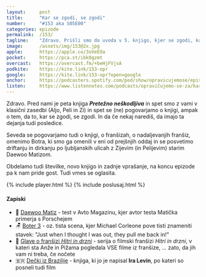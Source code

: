```yaml
---
layout: 	post
title:  	"Kar se zgodi, se zgodi"
number: 	"#153 aka S05E00"
categories:	epizode
permalink:	/153/
tagline: 	"Zdravo. Prišli smo do uvoda v 5. knjigo, kjer se zgodi, kar se zgodi. Ne zgodi se prav veliko, ugotovimo pa, da če nekaj narediš, da imajo ta dejanja posledice. "
image:		/assets/img/153@2x.jpg
apple:		https://apple.co/3oVeEOa
pocket:		https://pca.st/ibk0gzmt
overcast:	https://overcast.fm/+beHjFVjsA
podkite:	https://kite.link/153-opr
google:		https://kite.link/153-opr?open=google
anchor:		https://podcasters.spotify.com/pod/show/opravicujemose/episodes/Kar-se-zgodi--se-zgodi-e2399p8
listen:		https://www.listennotes.com/podcasts/opravičujemo-se-za/kar-se-zgodi-se-zgodi-W0cPZFwirEv/embed/
---
```


Zdravo. Pred nami je peta knjiga _**Pretežno neškodljiva**_ in spet smo z vami v klasični zasedbi (Aljo, Peli in Zi) in spet se (ne) pogovarjamo o knjigi, ampak o tem, da to, kar se zgodi, se zgodi. In da če nekaj narediš, da imajo ta dejanja tudi posledice. 

Seveda se pogovarjamo tudi o knjigi, o franšizah, o nadaljevanjih franšiz, omenimo Botra, ki smo ga omenili v eni od prejšnjih oddaj in se posvetimo driftanju in dirkanju po ljubljanskih ulicah z Zijevim (in Pelijevim) starim Daewoo Matizom. 

Obdelamo tudi številke, novo knjigo in zadnje vprašanje, na koncu epizode pa k nam pride gost. Tudi vmes se oglasita. 

{% include player.html %}
{% include poslusaj.html %}

<!--break-->

#### Zapiski

- 🚙 [Daewoo Matiz](https://avto-magazin.metropolitan.si/avtomobilski-testi/daewoo-matiz-s/) - test v Avto Magazinu, kjer avtor testa Matička primerja s Porschejem 
- 🪑 [Boter 3](https://www.youtube.com/watch?v=UneS2Uwc6xw) - oz. tista scena, kjer Michael Corleone pove tisti znameniti stavek: "Just when I thought I was out, they pull me back in!" 
- 🛞 [Glave o franšizi _Hitri in drzni_](https://apparatus.si/140glave/) - serija o filmski franšizi _Hitri in drzni_, v kateri sta Anže in Pižama pogledala VSE filme iz franšize, ... zato, da jih vam ni treba, če nočete 
- 🇧🇷 [Dečki iz Brazilije](https://en.wikipedia.org/wiki/The_Boys_from_Brazil_(novel)) - knjiga, ki jo je napisal **Ira Levin**, po kateri so posneli tudi film 